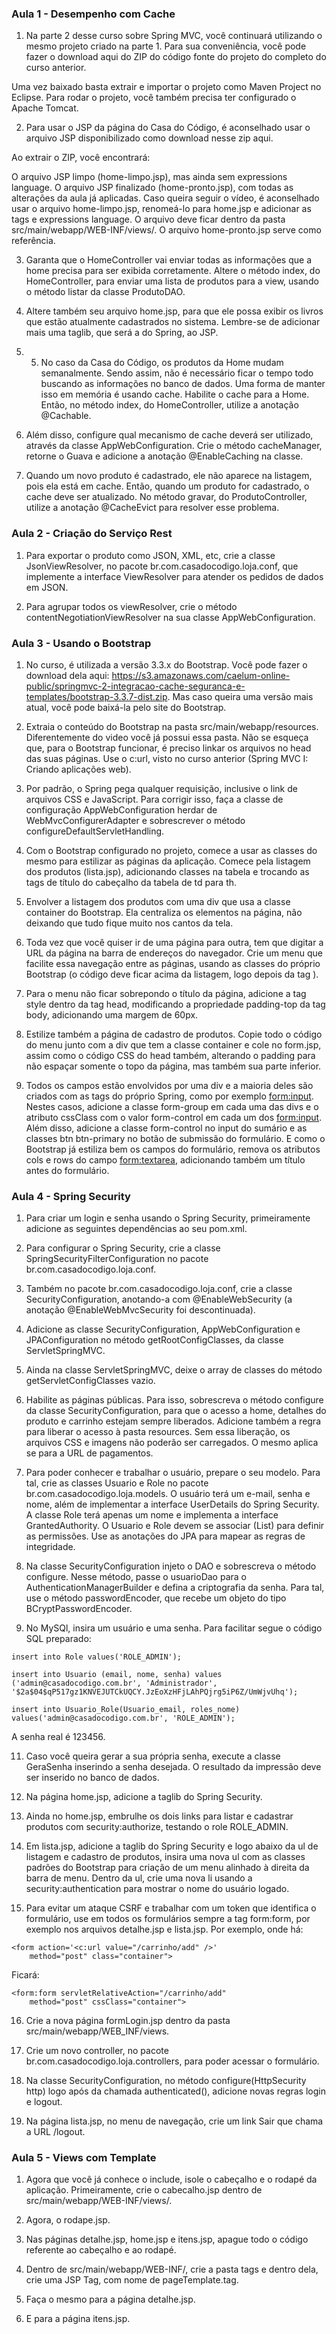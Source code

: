 ### **Aula 1 -  Desempenho com Cache**

1) Na parte 2 desse curso sobre Spring MVC, você continuará utilizando o mesmo projeto criado na parte 1. 
Para sua conveniência, você pode fazer o download aqui do ZIP do código fonte do projeto do completo do curso anterior.

Uma vez baixado basta extrair e importar o projeto como Maven Project no Eclipse. 
Para rodar o projeto, você também precisa ter configurado o Apache Tomcat.

2) Para usar o JSP da página do Casa do Código, é aconselhado usar o arquivo JSP disponibilizado como download nesse zip aqui.

Ao extrair o ZIP, você encontrará:

O arquivo JSP limpo (home-limpo.jsp), mas ainda sem expressions language.
O arquivo JSP finalizado (home-pronto.jsp), com todas as alterações da aula já aplicadas.
Caso queira seguir o vídeo, é aconselhado usar o arquivo home-limpo.jsp, renomeá-lo para home.jsp e 
adicionar as tags e expressions language. O arquivo deve ficar dentro da pasta src/main/webapp/WEB-INF/views/. 
O arquivo home-pronto.jsp serve como referência.

3) Garanta que o HomeController vai enviar todas as informações que a home precisa para ser exibida corretamente. 
Altere o método index, do HomeController, para enviar uma lista de produtos para a view, usando o método listar da classe ProdutoDAO.

4) Altere também seu arquivo home.jsp, para que ele possa exibir os livros que estão atualmente cadastrados no sistema.
Lembre-se de adicionar mais uma taglib, que será a do Spring, ao JSP.

5) 5) No caso da Casa do Código, os produtos da Home mudam semanalmente. 
Sendo assim, não é necessário ficar o tempo todo buscando as informações no banco de dados. 
Uma forma de manter isso em memória é usando cache. Habilite o cache para a Home. 
Então, no método index, do HomeController, utilize a anotação @Cachable.

7) Além disso, configure qual mecanismo de cache deverá ser utilizado, através da classe AppWebConfiguration. 
Crie o método cacheManager, retorne o Guava e adicione a anotação @EnableCaching na classe.

8) Quando um novo produto é cadastrado, ele não aparece na listagem, pois ela está em cache. Então, quando um produto for 
cadastrado, o cache deve ser atualizado. No método gravar, do ProdutoController, utilize a anotação @CacheEvict para resolver esse problema.

### **Aula 2 - Criação do Serviço Rest**

1) Para exportar o produto como JSON, XML, etc, crie a classe JsonViewResolver, no pacote br.com.casadocodigo.loja.conf, 
que implemente a interface ViewResolver para atender os pedidos de dados em JSON.

2) Para agrupar todos os viewResolver, crie o método contentNegotiationViewResolver na sua classe AppWebConfiguration.

### **Aula 3 - Usando o Bootstrap**

1) No curso, é utilizada a versão 3.3.x do Bootstrap. 
Você pode fazer o download dela aqui: https://s3.amazonaws.com/caelum-online-public/springmvc-2-integracao-cache-seguranca-e-templates/bootstrap-3.3.7-dist.zip. 
Mas caso queira uma versão mais atual, você pode baixá-la pelo site do Bootstrap.

2) Extraia o conteúdo do Bootstrap na pasta src/main/webapp/resources. 
Diferentemente do video você já possui essa pasta. Não se esqueça que, para o Bootstrap funcionar, é preciso linkar os 
arquivos no head das suas páginas. Use o c:url, visto no curso anterior (Spring MVC I: Criando aplicações web).

3) Por padrão, o Spring pega qualquer requisição, inclusive o link de arquivos CSS e JavaScript.
Para corrigir isso, faça a classe de configuração AppWebConfiguration herdar de WebMvcConfigurerAdapter e sobrescrever o 
método configureDefaultServletHandling.

4) Com o Bootstrap configurado no projeto, comece a usar as classes do mesmo para estilizar as páginas da aplicação. 
Comece pela listagem dos produtos (lista.jsp), adicionando classes na tabela e trocando as tags de título do cabeçalho da tabela de td para th.

5) Envolver a listagem dos produtos com uma div que usa a classe container do Bootstrap. 
Ela centraliza os elementos na página, não deixando que tudo fique muito nos cantos da tela.

6) Toda vez que você quiser ir de uma página para outra, tem que digitar a URL da página na barra de endereços do navegador.
Crie um menu que facilite essa navegação entre as páginas, usando as classes do próprio Bootstrap 
(o código deve ficar acima da listagem, logo depois da tag <body>).

7) Para o menu não ficar sobrepondo o título da página, adicione a tag style dentro da tag head, modificando a 
propriedade padding-top da tag body, adicionando uma margem de 60px.

8) Estilize também a página de cadastro de produtos. Copie todo o código do menu junto com a div que tem a classe 
container e cole no form.jsp, assim como o código CSS do head também, 
alterando o padding para não espaçar somente o topo da página, mas também sua parte inferior.

9) Todos os campos estão envolvidos por uma div e a maioria deles são criados com as tags do próprio Spring, 
como por exemplo <form:input>. Nestes casos, adicione a classe form-group em cada uma das divs e o atributo 
cssClass com o valor form-control em cada um dos <form:input>. Além disso, adicione a classe form-control no input 
do sumário e as classes btn btn-primary no botão de submissão do formulário. E como o Bootstrap já estiliza bem os 
campos do formulário, remova os atributos cols e rows do campo <form:textarea>, adicionando também um título antes do formulário.

### **Aula 4 - Spring Security**

1) Para criar um login e senha usando o Spring Security, primeiramente adicione as seguintes dependências ao seu pom.xml.

2) Para configurar o Spring Security, crie a classe SpringSecurityFilterConfiguration no pacote br.com.casadocodigo.loja.conf.

3) Também no pacote br.com.casadocodigo.loja.conf, crie a classe SecurityConfiguration, anotando-a com @EnableWebSecurity 
(a anotação @EnableWebMvcSecurity foi descontinuada).

4) Adicione as classe SecurityConfiguration, AppWebConfiguration e JPAConfiguration no método getRootConfigClasses, da classe ServletSpringMVC.

5) Ainda na classe ServletSpringMVC, deixe o array de classes do método getServletConfigClasses vazio.

6) Habilite as páginas públicas. Para isso, sobrescreva o método configure da classe SecurityConfiguration, para que o 
acesso a home, detalhes do produto e carrinho estejam sempre liberados. Adicione também a regra para liberar o acesso 
à pasta resources. Sem essa liberação, os arquivos CSS e imagens não poderão ser carregados. O mesmo aplica se para a URL de pagamentos.

7) Para poder conhecer e trabalhar o usuário, prepare o seu modelo. Para tal, crie as classes Usuario e Role no pacote br.com.casadocodigo.loja.models. 
O usuário terá um e-mail, senha e nome, além de implementar a interface UserDetails do Spring Security. 
A classe Role terá apenas um nome e implementa a interface GrantedAuthority. O Usuario e Role devem se associar 
(List<Role>) para definir as permissões. Use as anotações do JPA para mapear as regras de integridade.

9) Na classe SecurityConfiguration injeto o DAO e sobrescreva o método configure. Nesse método, passe o usuarioDao para 
o AuthenticationManagerBuilder e defina a criptografia da senha. Para tal, use o método passwordEncoder, que recebe um objeto 
do tipo BCryptPasswordEncoder.

10) No MySQl, insira um usuário e uma senha. Para facilitar segue o código SQL preparado:

```
insert into Role values('ROLE_ADMIN');

insert into Usuario (email, nome, senha) values ('admin@casadocodigo.com.br', 'Administrador', '$2a$04$qP517gz1KNVEJUTCkUQCY.JzEoXzHFjLAhPQjrg5iP6Z/UmWjvUhq');

insert into Usuario_Role(Usuario_email, roles_nome) values('admin@casadocodigo.com.br', 'ROLE_ADMIN');

```
A senha real é 123456.


11) Caso você queira gerar a sua própria senha, execute a classe GeraSenha inserindo a senha desejada.
 O resultado da impressão deve ser inserido no banco de dados.

12) Na página home.jsp, adicione a taglib do Spring Security.

13) Ainda no home.jsp, embrulhe os dois links para listar e cadastrar produtos com security:authorize, testando o role ROLE_ADMIN.

14) Em lista.jsp, adicione a taglib do Spring Security e logo abaixo da ul de listagem e cadastro de produtos, 
insira uma nova ul com as classes padrões do Bootstrap para criação de um menu alinhado à direita da barra de menu. 
Dentro da ul, crie uma nova li usando a security:authentication para mostrar o nome do usuário logado.

15) Para evitar um ataque CSRF e trabalhar com um token que identifica o formulário, use em todos os formulários sempre a 
tag form:form, por exemplo nos arquivos detalhe.jsp e lista.jsp. Por exemplo, onde há:
```
<form action='<c:url value="/carrinho/add" />' 
    method="post" class="container">
```

Ficará:

```
<form:form servletRelativeAction="/carrinho/add" 
    method="post" cssClass="container">
```

16) Crie a nova página formLogin.jsp dentro da pasta src/main/webapp/WEB_INF/views.

17) Crie um novo controller, no pacote br.com.casadocodigo.loja.controllers, para poder acessar o formulário.

18) Na classe SecurityConfiguration, no método configure(HttpSecurity http) logo após da chamada authenticated(), 
adicione novas regras login e logout.

19) Na página lista.jsp, no menu de navegação, crie um link Sair que chama a URL /logout.


### **Aula 5 - Views com Template**

1) Agora que você já conhece o include, isole o cabeçalho e o rodapé da aplicação. 
Primeiramente, crie o cabecalho.jsp dentro de src/main/webapp/WEB-INF/views/.

2) Agora, o rodape.jsp.

3) Nas páginas detalhe.jsp, home.jsp e itens.jsp, apague todo o código referente ao cabeçalho e ao rodapé.

4) Dentro de src/main/webapp/WEB-INF/, crie a pasta tags e dentro dela, crie uma JSP Tag, com nome de pageTemplate.tag.

5) Faça o mesmo para a página detalhe.jsp.

6) E para a página itens.jsp.

